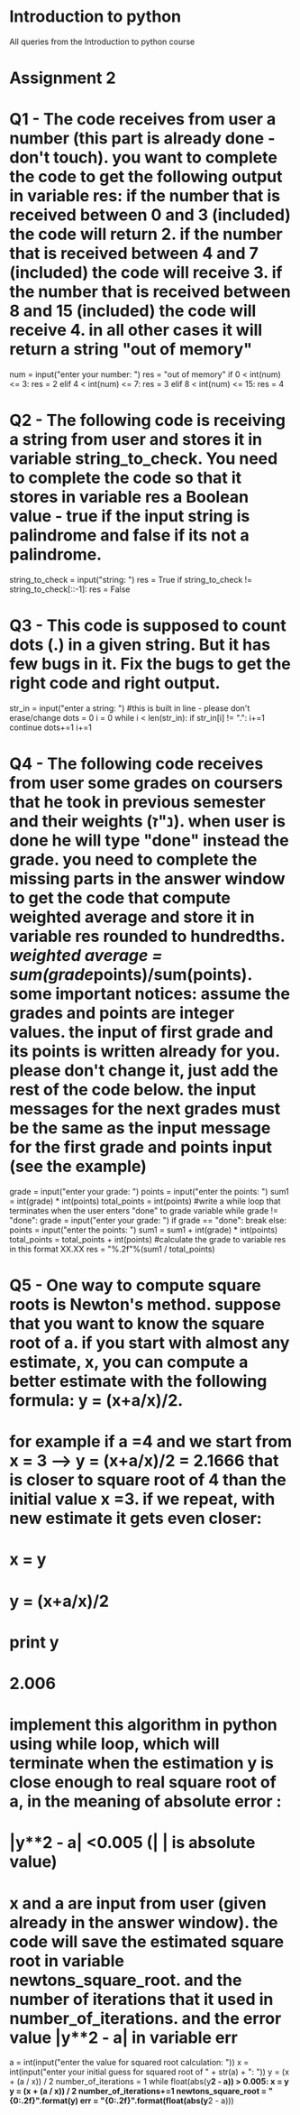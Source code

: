 # Introduction to python
 All queries from the Introduction to python course

# Assignment 2

# Q1 - The code receives from user a number (this part is already done - don't touch). you want to complete the code to get the following output in variable res: if the number that is received between 0 and 3 (included)  the code will return 2. if the number that is received between 4 and 7 (included) the code will receive 3. if the number that is received between 8 and 15 (included) the code will receive 4. in all other cases it will return a string "out of memory"

num = input("enter your number: ")
res = "out of memory"
if 0 < int(num) <= 3:
    res = 2
elif 4 < int(num) <= 7:
    res = 3
elif 8 < int(num) <= 15:
    res = 4

# Q2 - The following code is receiving a string from user and stores it in variable string_to_check. You need to complete the code so that it stores in variable res a Boolean value - true if the input string is palindrome and false if its not a palindrome.

string_to_check = input("string: ")
res = True
if string_to_check != string_to_check[::-1]:
    res = False

# Q3 - This code is supposed to count dots (.) in a given string. But it has few bugs in it. Fix the bugs to get the right code and right output.

str_in = input("enter a string: ") #this is built in line - please don't erase/change
dots = 0
i = 0
while i < len(str_in):
    if str_in[i] != ".":
        i+=1
        continue
    dots+=1 
    i+=1

# Q4 - The following code receives from user some grades on coursers that he took in previous semester and their weights (נ"ז). when user is done he will type "done" instead the grade. you need to complete the missing parts in the answer window to get the code that compute weighted average and store it in variable res rounded to hundredths. *weighted average = sum(grade*points)/sum(points). some important notices: assume the grades and points are integer values. the input of first grade and its points is written already for you. please don't change it, just add the rest of the code below. the input messages for the next grades  must be the same as the input message for the first grade and points input (see the example)

grade = input("enter your grade: ")
points = input("enter the points: ")
sum1 = int(grade) * int(points)
total_points = int(points)
#write a while loop that terminates when the user enters "done" to grade variable
while grade != "done":
    grade = input("enter your grade: ")
    if grade == "done":
        break
    else: 
        points = input("enter the points: ")
        sum1 = sum1 + int(grade) * int(points)
        total_points = total_points + int(points)
#calculate the grade to variable res in this format XX.XX
res = "%.2f"%(sum1 / total_points)

# Q5 - One way to compute square roots is Newton's method. suppose that you want to know the square root of a. if you start with almost any estimate, x, you can compute a better estimate with the following formula: y = (x+a/x)/2.
# for example if a =4 and we start from x = 3 --> y = (x+a/x)/2 = 2.1666 that is closer to square root of 4 than the initial value x =3. if we repeat, with new estimate it gets even closer:
# x = y
# y = (x+a/x)/2 
# print y 
# 2.006
# implement this algorithm in python using while loop, which will terminate when the estimation y is close enough to real square root of  a, in the meaning of absolute error :
# |y**2 - a| <0.005 (|      | is absolute value)
# x and a are input from user (given already in the answer window). the code will save the estimated square root in variable newtons_square_root. and the number of iterations that it used in number_of_iterations. and the error value |y**2 - a| in variable err

a = int(input("enter the value for squared root calculation: "))
x = int(input("enter your initial guess for squared root of " + str(a) + ": "))
y = (x + (a / x)) / 2 
number_of_iterations = 1
while float(abs(y**2 - a)) > 0.005:
    x = y
    y = (x + (a / x)) / 2
    number_of_iterations+=1
newtons_square_root = "{0:.2f}".format(y)
err = "{0:.2f}".format(float(abs(y**2 - a)))